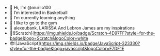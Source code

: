 - 👋 Hi, I’m @murilo100
- 👀 I’m interested in Basketball
- 🌱 I’m currently learning anything
- 🐒 I like to go to the gym
- 💪 alexeubank, LARISSA And Lebron James are my inspirations
- 🦈![Scratch](https://img.shields.io/badge/Scratch-4D97FF?style=for-the-badge&logo=Scratch&logoColor=white
- 😎![JavaScript](https://img.shields.io/badge/JavaScript-323330?style=for-the-badge&logo=javascript&logoColor=F7DF1E

